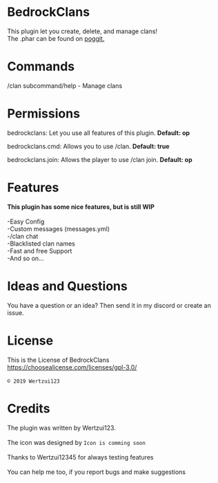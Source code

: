 # BedrockClans
This plugin let you create, delete, and manage clans!
<br>The .phar can be found on <a href="https://poggit.pmmp.io/ci/Wertzui123/BedrockClans/BedrockClans/">poggit.</a>
# Commands
/clan subcommand/help - Manage clans
# Permissions
bedrockclans: Let you use all features of this plugin. **Default: op**

bedrockclans.cmd: Allows you to use /clan. **Default: true**

bedrockclans.join: Allows the player to use /clan join. **Default: op**
# Features
  **This plugin has some nice features, but is still WIP**
<br>
  <br>-Easy Config
  <br>-Custom messages (messages.yml)
  <br>-/clan chat
  <br>-Blacklisted clan names
  <br>-Fast and free Support
  <br>-And so on...
  <br>
  
# Ideas and Questions
You have a question or an idea? Then send it in my <a herf="https://discord.gg/eGhZGtF">discord</a> or create an issue.

# License
This is the License of BedrockClans
<br>https://choosealicense.com/licenses/gpl-3.0/<br>
<br><code>© 2019 Wertzui123</code>

# Credits
The plugin was written by Wertzui123.
<br>
  <br>The icon was designed by <code>Icon is comming soon</code>
 <br>
 <br>Thanks to Wertzui12345 for always testing features
 <br>
  <br>You can help me too, if you report bugs and make suggestions
